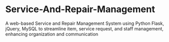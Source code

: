 # Service-And-Repair-Management
A web-based Service and Repair Management System using Python Flask, jQuery, MySQL to streamline item, service request, and staff management, enhancing organization and communication
